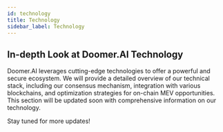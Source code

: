 ```yaml
---
id: technology
title: Technology
sidebar_label: Technology
---
```


## In-depth Look at Doomer.AI Technology

Doomer.AI leverages cutting-edge technologies to offer a powerful and secure ecosystem. We will provide a detailed overview of our technical stack, including our consensus mechanism, integration with various blockchains, and optimization strategies for on-chain MEV opportunities. This section will be updated soon with comprehensive information on our technology.

Stay tuned for more updates!
